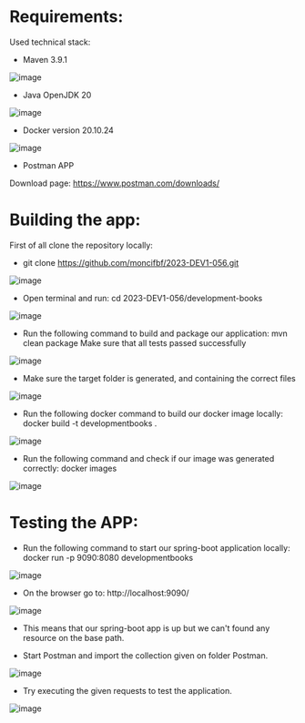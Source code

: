 
# Requirements:

Used technical stack:

* Maven 3.9.1

![image](https://user-images.githubusercontent.com/80068219/235328375-7b5bb16d-0590-4cea-8567-a1dc4171674b.png)

* Java OpenJDK 20

![image](https://user-images.githubusercontent.com/80068219/235328385-28931bf0-4e41-45d6-803a-0aa4eaddc8be.png)

* Docker version 20.10.24

![image](https://user-images.githubusercontent.com/80068219/235328400-83622a2f-a65b-4f40-afa7-0f776aff516a.png)

* Postman APP

Download page: https://www.postman.com/downloads/

# Building the app:
First of all clone the repository locally:
* git clone https://github.com/moncifbf/2023-DEV1-056.git

![image](https://user-images.githubusercontent.com/80068219/235328415-bca8678b-c1e8-4b9e-b5c8-5fdb997b9003.png)

* Open terminal and run: cd 2023-DEV1-056/development-books

![image](https://user-images.githubusercontent.com/80068219/235328435-69e39a95-3e18-4394-885f-08f82a0883f9.png)

* Run the following command to build and package our application: mvn clean package
Make sure that all tests passed successfully

![image](https://user-images.githubusercontent.com/80068219/235328458-f21e9329-325a-42e0-9465-f5032af504d6.png)

* Make sure the target folder is generated, and containing the correct files

![image](https://user-images.githubusercontent.com/80068219/235328491-f873cd69-5fdf-4d7d-87d2-aa69a796bf40.png)

* Run the following docker command to build our docker image locally: docker build -t developmentbooks .

![image](https://user-images.githubusercontent.com/80068219/235328516-0a9a8e0b-85c6-4841-ba71-4d3b30311ede.png)

* Run the following command and check if our image was generated correctly: docker images

![image](https://user-images.githubusercontent.com/80068219/235328525-72ddc1fe-9cd1-48b2-9f9b-5cea8b0abb60.png)

# Testing the APP:

* Run the following command to start our spring-boot application locally: docker run -p 9090:8080 developmentbooks

![image](https://user-images.githubusercontent.com/80068219/235328535-5a70ec29-81c1-4e06-875e-01a036a9341c.png)

* On the browser go to: http://localhost:9090/

![image](https://user-images.githubusercontent.com/80068219/235328560-92dbf424-6a86-4b13-84e9-c3d2242d13f8.png)

* This means that our spring-boot app is up but we can't found any resource on the base path. 

* Start Postman and import the collection given on folder Postman. 

![image](https://user-images.githubusercontent.com/80068219/235328583-34f2a9ee-23af-48dc-95d8-cf51a0f4c933.png)

* Try executing the given requests to test the application.

![image](https://user-images.githubusercontent.com/80068219/235328571-4e5b7a3e-a98d-4e75-a132-e316f7446416.png)

